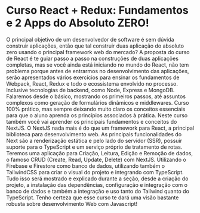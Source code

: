 # Curso React + Redux: Fundamentos e 2 Apps do Absoluto ZERO!
  O principal objetivo de um desenvolvedor de software é sem dúvida construir aplicações, então que tal construir duas aplicação do absoluto zero usando o principal framework web do mercado?   A proposta do curso de React é te guiar passo a passo na construções de duas aplicações completas, mas se você ainda está iniciando no mundo do React, não tem problema porque antes de entrarmos no desenvolvimento das aplicações, serão apresentados vários exercícios para ensinar os fundamentos de Webpack, React, Redux e todo o ecossistema envolvido no processo. Inclusive tecnologias de backend, como Node, Express e MongoDB.  Falaremos desde o básico, mostrando os primeiros passos, até assuntos complexos como geração de formulários dinâmicos e middlewares.  Curso 100% prático, mas sempre deixando muito claro os conceitos essenciais para que o aluno aprenda os princípios associados à prática.  Neste curso também você vai aprender os principais fundamentos e conceitos do NextJS. O NextJS nada mais é do que um framework para React, a principal biblioteca para desenvolvimento web. As principais funcionalidades do Next são a renderização estática e pelo lado do servidor (SSR), possuir suporte para o TypeScript e um serviço próprio de tratamento de rotas. Teremos uma aplicação para Criação, Leitura, Edição e Remoção de dados, o famoso CRUD (Create, Read, Update, Delete) com NextJS. Utilizando o Firebase e Firestore como banco de dados, utilizando também o TailwindCSS para criar o visual do projeto e integrando com TypeScript. Tudo isso será mostrado e explicado durante a seção, desde a criação do projeto, a instalação das dependências, configuração e integração com o banco de dados e também a integração e uso tanto do Tailwind quanto do TypeScript.  Tenho certeza que esse curso te dará uma visão bastante robusta sobre desenvolvimento Web com Javascript!
